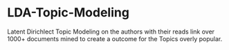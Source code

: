 # LDA-Topic-Modeling
Latent Dirichlect Topic Modeling on the authors with their reads link over 1000+ documents mined to create a outcome for the Topics overly popular. 
